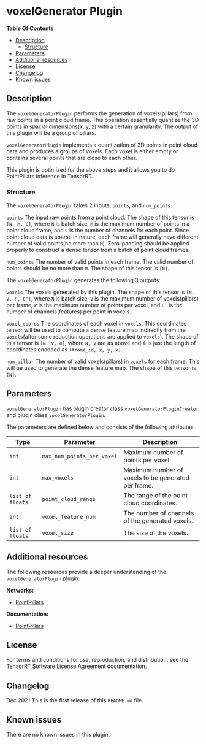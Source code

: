 # voxelGenerator Plugin

**Table Of Contents**
- [Description](#description)
    * [Structure](#structure)
- [Parameters](#parameters)
- [Additional resources](#additional-resources)
- [License](#license)
- [Changelog](#changelog)
- [Known issues](#known-issues)

## Description

The `voxelGeneratorPlugin` performs the generation of voxels(pillars) from raw points in a point cloud frame. This operation essentially quantize the 3D points in spacial dimensions(x, y, z) with a certain granularity. The output of this plugin will be a group of pillars.

`voxelGeneratorPlugin` implements a quantization of 3D points in point cloud data and produces a groups of voxels. Each voxel is either empty or contains several points that are close to each other.

This plugin is optimized for the above steps and it allows you to do PointPillars inference in TensorRT.


### Structure

The `voxelGeneratorPlugin` takes 2 inputs; `points`, and `num_points`.

`points`
The input raw points from a point cloud. The shape of this tensor is `[N, M, C]`, where `N` is batch size, `M` is the maximum number of points in a point cloud frame, and `C` is the number of channels for each point.
Since point cloud data is sparse in nature, each frame will generally have different number of valid points(no more than `M`). Zero-padding should be applied properly to construct a dense tensor from a batch of point cloud frames.


`num_points`
The number of valid points in each frame. The valid number of points should be no more than `M`. The shape of this tensor is `[N]`.


The `voxelGeneratorPlugin` generates the following 3 outputs:

`voxels`
The voxels generated by this plugin. The shape of this tensor is `[N, V, P, C']`, where `N` is batch size, `V` is the maximum number of voxels(pillars) per frame, `P` is the maximum number of points per voxel, and `C'` is the number of channels(features) per point in voxels.


`voxel_coords`
The coordinates of each voxel in `voxels`. This coordinates tensor will be used to compute a dense feature map indirectly from the `voxels`(after some reduction operations are applied to `voxels`). The shape of this tensor is `[N, V, 4]`, where `N, V` are as above and 4 is just the length of coordinates encoded as `(frame_id, z, y, x)`.


`num_pillar`
The number of valid voxels(pillars) in `voxels` for each frame. This will be used to generate the dense feature map. The shape of this tensor is `[N]`.

## Parameters

`voxelGeneratorPlugin` has plugin creator class `voxelGeneratorPluginCreator` and plugin class `voxelGeneratorPlugin`.

The parameters are defined below and consists of the following attributes:

| Type     | Parameter                | Description
|----------|--------------------------|--------------------------------------------------------
| `int`    | `max_num_points_per_voxel` | Maximum number of points per voxel.
| `int` | `max_voxels`        | Maximum number of voxels to be generated per frame.
| `list of floats` | `point_cloud_range` | The range of the point cloud coordinates.
| `int`    | `voxel_feature_num` | The number of channels of the generated voxels.
| `list of floats` | `voxel_size` | The size of the voxels.

## Additional resources

The following resources provide a deeper understanding of the `voxelGeneratorPlugin` plugin:

**Networks:**
-   [PointPillars](https://arxiv.org/pdf/1812.05784)

**Documentation:**
-   [PointPillars](https://arxiv.org/pdf/1812.05784)

## License

For terms and conditions for use, reproduction, and distribution, see the [TensorRT Software License Agreement](https://docs.nvidia.com/deeplearning/sdk/tensorrt-sla/index.html)
documentation.


## Changelog

Dec 2021
This is the first release of this `README.md` file.


## Known issues

There are no known issues in this plugin.
